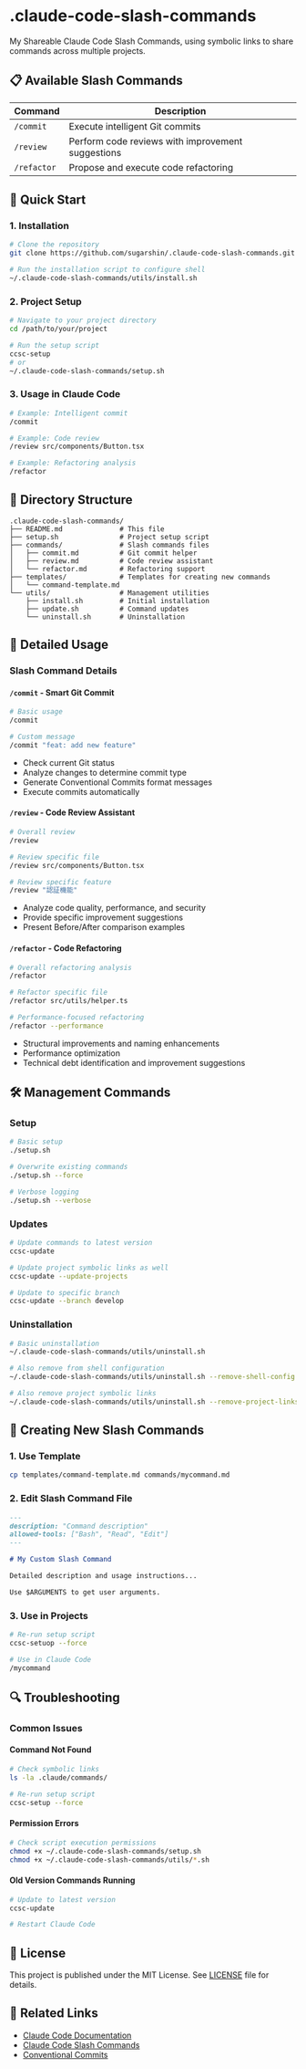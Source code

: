 # .claude-code-slash-commands

My Shareable Claude Code Slash Commands, using symbolic links to share commands across multiple projects.

## 📋 Available Slash Commands

| Command | Description |
|---------|-------------|
| `/commit` | Execute intelligent Git commits |
| `/review` | Perform code reviews with improvement suggestions |
| `/refactor` | Propose and execute code refactoring |

## 🚀 Quick Start

### 1. Installation

```sh
# Clone the repository
git clone https://github.com/sugarshin/.claude-code-slash-commands.git ~/.claude-code-slash-commands

# Run the installation script to configure shell
~/.claude-code-slash-commands/utils/install.sh
```

### 2. Project Setup

```sh
# Navigate to your project directory
cd /path/to/your/project

# Run the setup script
ccsc-setup
# or
~/.claude-code-slash-commands/setup.sh
```

### 3. Usage in Claude Code

```sh
# Example: Intelligent commit
/commit

# Example: Code review
/review src/components/Button.tsx

# Example: Refactoring analysis
/refactor
```

## 📁 Directory Structure

```
.claude-code-slash-commands/
├── README.md              # This file
├── setup.sh               # Project setup script
├── commands/              # Slash commands files
│   ├── commit.md          # Git commit helper
│   ├── review.md          # Code review assistant
│   └── refactor.md        # Refactoring support
├── templates/             # Templates for creating new commands
│   └── command-template.md
└── utils/                 # Management utilities
    ├── install.sh         # Initial installation
    ├── update.sh          # Command updates
    └── uninstall.sh       # Uninstallation
```

## 🔧 Detailed Usage

### Slash Command Details

#### `/commit` - Smart Git Commit

```sh
# Basic usage
/commit

# Custom message
/commit "feat: add new feature"
```

- Check current Git status
- Analyze changes to determine commit type
- Generate Conventional Commits format messages
- Execute commits automatically

#### `/review` - Code Review Assistant

```sh
# Overall review
/review

# Review specific file
/review src/components/Button.tsx

# Review specific feature
/review "認証機能"
```

- Analyze code quality, performance, and security
- Provide specific improvement suggestions
- Present Before/After comparison examples

#### `/refactor` - Code Refactoring

```sh
# Overall refactoring analysis
/refactor

# Refactor specific file
/refactor src/utils/helper.ts

# Performance-focused refactoring
/refactor --performance
```

- Structural improvements and naming enhancements
- Performance optimization
- Technical debt identification and improvement suggestions

## 🛠 Management Commands

### Setup

```sh
# Basic setup
./setup.sh

# Overwrite existing commands
./setup.sh --force

# Verbose logging
./setup.sh --verbose
```

### Updates

```sh
# Update commands to latest version
ccsc-update

# Update project symbolic links as well
ccsc-update --update-projects

# Update to specific branch
ccsc-update --branch develop
```

### Uninstallation

```sh
# Basic uninstallation
~/.claude-code-slash-commands/utils/uninstall.sh

# Also remove from shell configuration
~/.claude-code-slash-commands/utils/uninstall.sh --remove-shell-config

# Also remove project symbolic links
~/.claude-code-slash-commands/utils/uninstall.sh --remove-project-links
```

## 📝 Creating New Slash Commands

### 1. Use Template

```sh
cp templates/command-template.md commands/mycommand.md
```

### 2. Edit Slash Command File

```markdown
---
description: "Command description"
allowed-tools: ["Bash", "Read", "Edit"]
---

# My Custom Slash Command

Detailed description and usage instructions...

Use $ARGUMENTS to get user arguments.
```

### 3. Use in Projects

```sh
# Re-run setup script
ccsc-setuop --force

# Use in Claude Code
/mycommand
```

## 🔍 Troubleshooting

### Common Issues

#### Command Not Found

```sh
# Check symbolic links
ls -la .claude/commands/

# Re-run setup script
ccsc-setup --force
```

#### Permission Errors

```sh
# Check script execution permissions
chmod +x ~/.claude-code-slash-commands/setup.sh
chmod +x ~/.claude-code-slash-commands/utils/*.sh
```

#### Old Version Commands Running

```sh
# Update to latest version
ccsc-update

# Restart Claude Code
```

## 📜 License

This project is published under the MIT License. See [LICENSE](LICENSE) file for details.

## 🔗 Related Links

- [Claude Code Documentation](https://docs.anthropic.com/en/docs/claude-code)
- [Claude Code Slash Commands](https://docs.anthropic.com/en/docs/claude-code/slash-commands)
- [Conventional Commits](https://conventionalcommits.org/)

